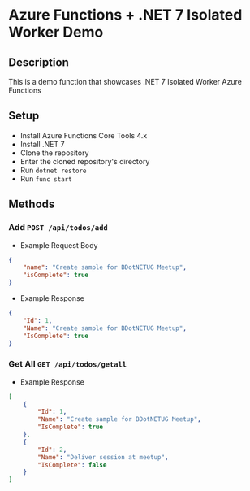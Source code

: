 # Azure Functions + .NET 7 Isolated Worker Demo

## Description

This is a demo function that showcases .NET 7 Isolated Worker Azure Functions

## Setup

* Install Azure Functions Core Tools 4.x
* Install .NET 7
* Clone the repository
* Enter the cloned repository's directory
* Run `dotnet restore`
* Run `func start`

## Methods

### Add `POST /api/todos/add`

* Example Request Body

```json
{
    "name": "Create sample for BDotNETUG Meetup",
    "isComplete": true
}
```

* Example Response

```json
{
    "Id": 1,
    "Name": "Create sample for BDotNETUG Meetup",
    "IsComplete": true
}
```

### Get All `GET /api/todos/getall`

* Example Response

```json
[
    {
        "Id": 1,
        "Name": "Create sample for BDotNETUG Meetup",
        "IsComplete": true
    },
    {
        "Id": 2,
        "Name": "Deliver session at meetup",
        "IsComplete": false
    }
]
```